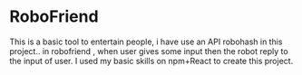 # RoboFriend
This is a basic tool to entertain people, i have use an API robohash in this project.. in robofriend , when user gives some input then the robot reply to the input of user.
 I used my basic skills on npm+React to create this project. 
